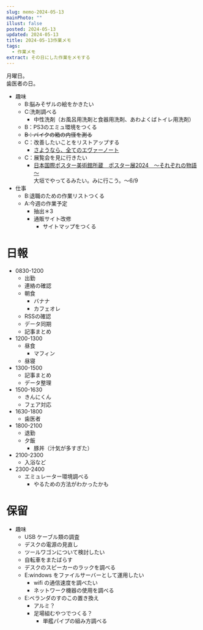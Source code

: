 ```yaml
---
slug: memo-2024-05-13
mainPhoto: ""
illust: false
posted: 2024-05-13
updated: 2024-05-13
title: 2024-05-13作業メモ
tags:
  - 作業メモ
extract: その日にした作業をメモする
---
```


月曜日。  
歯医者の日。

- 趣味
  - B:脳みそザルの絵をかきたい
  - C:洗剤調べる
    - 中性洗剤（お風呂用洗剤と食器用洗剤、あわよくばトイレ用洗剤）
  - B：PS3のエミュ環境をつくる
  - ~~B：バイクの箱の内径を測る~~
  - C：改善したいことをリストアップする 
    - [さようなら、全てのエヴァーノート](https://honeshabri.hatenablog.com/entry/Evernote_to_Obsidian)  
  - C：展覧会を見に行きたい
    - [日本国際ポスター美術館所蔵　ポスター展2024　～それぞれの物語～](https://www.japandesign.ne.jp/event/postermuseum-ogaki-2024/)  
    大垣でやってるみたい。みに行こう。〜6/9
- 仕事
  - B:退職のための作業リストつくる
  - A:今週の作業予定
    - 抽出＊3
    - 通販サイト改修
      - サイトマップをつくる

# 日報

- 0830-1200
  - 出勤
  - 連絡の確認
  - 朝食
    - バナナ
    - カフェオレ
  - RSSの確認
  - データ同期
  - 記事まとめ
- 1200-1300
  - 昼食
    - マフィン
  - 昼寝
- 1300-1500
  - 記事まとめ
  - データ整理
- 1500-1630
  - きんにくん
  - フェア対応
- 1630-1800
  - 歯医者
- 1800-2100
  - 退勤
  - 夕飯
    - 豚丼（汁気が多すぎた）
- 2100-2300
  - 入浴など
- 2300-2400
  - エミュレーター環境調べる
    - やるための方法がわかったかも
# 保留

- 趣味
  - USB ケーブル類の調査
  - デスクの電源の見直し
  - ツールワゴンについて検討したい
  - 自転車をまたばらす
  - デスクのスピーカーのラックを調べる
  - E:windows をファイルサーバーとして運用したい
    - wifi の通信速度を調べたい
    - ネットワーク機器の使用を調べる
  - E:ベランダのすのこの置き換え
    - アルミ？
    - 足場組むやつでつくる？
      - 単艦パイプの組み方調べる
